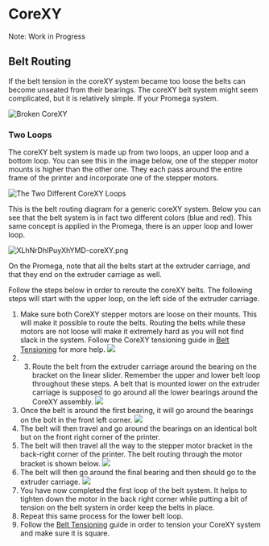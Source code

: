 # CoreXY

Note: Work in Progress

## Belt Routing

If the belt tension in the coreXY system became too loose the belts can become unseated from their bearings. The coreXY belt system might seem complicated, but it is relatively simple. If your Promega system.

![Broken CoreXY](../../.gitbook/assets/du9oh3djff1wxgft-brokencorexy.jpg)

### Two Loops

The coreXY belt system is made up from two loops, an upper loop and a bottom loop. You can see this in the image below, one of the stepper motor mounts is higher than the other one. They each pass around the entire frame of the printer and incorporate one of the stepper motors.

![The Two Different CoreXY Loops](../../.gitbook/assets/ucqjbgzgcby7c8vt-twoloops.jpg)

This is the belt routing diagram for a generic coreXY system. Below you can see that the belt system is in fact two different colors \(blue and red\). This same concept is applied in the Promega, there is an upper loop and lower loop.

![XLhNrDhIPuyXhYMD-coreXY.png](../../.gitbook/assets/xlhnrdhipuyxhymd-corexy.png)

On the Promega, note that all the belts start at the extruder carriage, and that they end on the extruder carriage as well.

Follow the steps below in order to reroute the coreXY belts. The following steps will start with the upper loop, on the left side of the extruder carriage.

1. Make sure both CoreXY stepper motors are loose on their mounts. This will make it possible to route the belts. Routing the belts while these motors are not loose will make it extremely hard as you will not find slack in the system. Follow the CoreXY tensioning guide in [Belt Tensioning](../belt-tensioning.md#corexy-tuning) for more help.  ![](../../.gitbook/assets/thatsoneloosemotor.gif) 
2. 3. Route the belt from the extruder carriage around the bearing on the bracket on the linear slider. Remember the upper and lower belt loop throughout these steps. A belt that is mounted lower on the extruder carriage is supposed to go around all the lower bearings around the CoreXY assembly.  ![](../../.gitbook/assets/beltaroundbearing.jpg) 
4. Once the belt is around the first bearing, it will go around the bearings on the bolt in the front left corner.  ![](../../.gitbook/assets/beltthroughsecondbearing.jpg) 
5. The belt will then travel and go around the bearings on an identical bolt but on the front right corner of the printer.
6. The belt will then travel all the way to the stepper motor bracket in the back-right corner of the printer. The belt routing through the motor bracket is shown below.  ![](../../.gitbook/assets/beltaroundbackrightextruderbracket.jpg) 
7. The belt will then go around the final bearing and then should go to the extruder carriage.  ![](../../.gitbook/assets/finalbearingupperloop.jpg) 
8. You have now completed the first loop of  the belt system. It helps to tighten down the motor in the back right corner while putting a bit of tension on the belt system in order keep the belts in place.
9. Repeat this same process for the lower belt loop.
10. Follow the [Belt Tensioning](../belt-tensioning.md#corexy-tuning) guide in order to tension your CoreXY system and make sure it is square.



